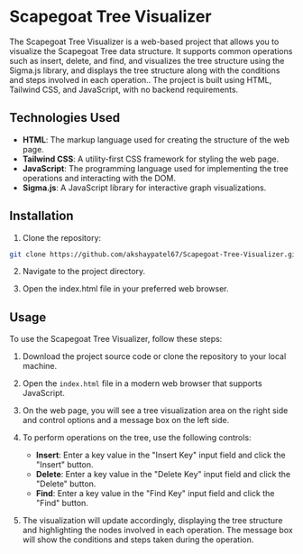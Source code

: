 
# Scapegoat Tree Visualizer

The Scapegoat Tree Visualizer is a web-based project that allows you to visualize the Scapegoat Tree data structure. It supports common operations such as insert, delete, and find, and visualizes the tree structure using the Sigma.js library, and displays the tree structure along with the conditions and steps involved in each operation.. The project is built using HTML, Tailwind CSS, and JavaScript, with no backend requirements.


## Technologies Used

- **HTML**: The markup language used for creating the structure of the web page.
- **Tailwind CSS**: A utility-first CSS framework for styling the web page.
- **JavaScript**: The programming language used for implementing the tree operations and interacting with the DOM.
- **Sigma.js**: A JavaScript library for interactive graph visualizations.


## Installation

1. Clone the repository:

```bash
git clone https://github.com/akshaypatel67/Scapegoat-Tree-Visualizer.git
```

2. Navigate to the project directory.

3. Open the index.html file in your preferred web browser.
## Usage

To use the Scapegoat Tree Visualizer, follow these steps:

1. Download the project source code or clone the repository to your local machine.

2. Open the `index.html` file in a modern web browser that supports JavaScript.

3. On the web page, you will see a tree visualization area on the right side and control options and a message box on the left side.

4. To perform operations on the tree, use the following controls:

   - **Insert**: Enter a key value in the "Insert Key" input field and click the "Insert" button.
   - **Delete**: Enter a key value in the "Delete Key" input field and click the "Delete" button.
   - **Find**: Enter a key value in the "Find Key" input field and click the "Find" button.

5. The visualization will update accordingly, displaying the tree structure and highlighting the nodes involved in each operation. The message box will show the conditions and steps taken during the operation.